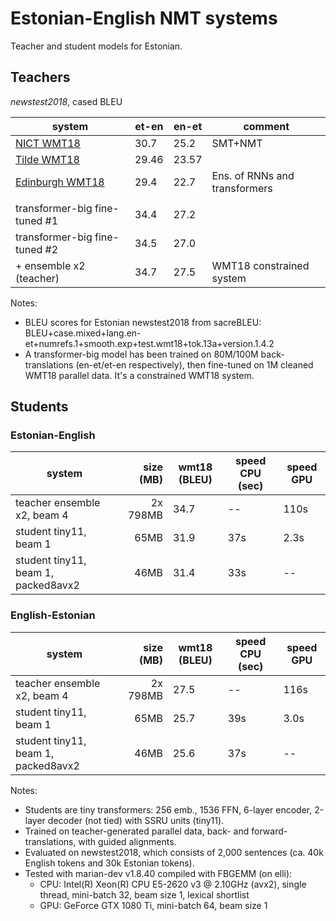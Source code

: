 # Estonian-English NMT systems

Teacher and student models for Estonian.


## Teachers

_newstest2018_, cased BLEU

| system | et-en | en-et | comment |
|--------|-------|-------|---------|
| [NICT WMT18](http://www.statmt.org/wmt18/pdf/WMT046.pdf)      | 30.7  | 25.2  | SMT+NMT
| [Tilde WMT18](http://www.statmt.org/wmt18/pdf/WMT050.pdf)     | 29.46 | 23.57 |
| [Edinburgh WMT18](http://www.statmt.org/wmt18/pdf/WMT039.pdf) | 29.4  | 22.7  | Ens. of RNNs and transformers
||||
| transformer-big fine-tuned #1                                 | 34.4  | 27.2  |
| transformer-big fine-tuned #2                                 | 34.5  | 27.0  |
| + ensemble x2 (teacher)                                       | 34.7  | 27.5  | WMT18 constrained system


Notes:

* BLEU scores for Estonian newstest2018 from sacreBLEU:
  BLEU+case.mixed+lang.en-et+numrefs.1+smooth.exp+test.wmt18+tok.13a+version.1.4.2
* A transformer-big model has been trained on 80M/100M back-translations
  (en-et/et-en respectively), then fine-tuned on 1M cleaned WMT18 parallel data.
  It's a constrained WMT18 system.


## Students


### Estonian-English

| system | size (MB) | wmt18 (BLEU) | speed CPU (sec) | speed GPU |
|--------|----------:|--------------|-----------------|-----------|
| teacher ensemble x2, beam 4         | 2x 798MB | 34.7  | --  | 110s |
| student tiny11, beam 1              |     65MB | 31.9  | 37s | 2.3s |
| student tiny11, beam 1, packed8avx2 |     46MB | 31.4  | 33s | --   |


### English-Estonian

| system | size (MB) | wmt18 (BLEU) | speed CPU (sec) | speed GPU |
|--------|----------:|--------------|-----------------|-----------|
| teacher ensemble x2, beam 4         | 2x 798MB | 27.5  | --  | 116s |
| student tiny11, beam 1              |     65MB | 25.7  | 39s | 3.0s |
| student tiny11, beam 1, packed8avx2 |     46MB | 25.6  | 37s | --   |


Notes:

* Students are tiny transformers: 256 emb., 1536 FFN, 6-layer encoder, 2-layer
  decoder (not tied) with SSRU units (tiny11).
* Trained on teacher-generated parallel data, back- and forward-translations,
  with guided alignments.
* Evaluated on newstest2018, which consists of 2,000 sentences (ca. 40k English
  tokens and 30k Estonian tokens).
* Tested with marian-dev v1.8.40 compiled with FBGEMM (on elli):
  * CPU: Intel(R) Xeon(R) CPU E5-2620 v3 @ 2.10GHz (avx2), single thread,
    mini-batch 32, beam size 1, lexical shortlist
  * GPU: GeForce GTX 1080 Ti, mini-batch 64, beam size 1

